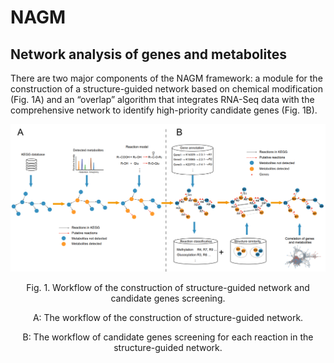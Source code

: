 # NAGM
## Network analysis of genes and metabolites

 There are two major components of the NAGM framework: a module for the construction of a structure-guided network based on chemical modification (Fig. 1A) and an “overlap” algorithm that integrates RNA-Seq data with the comprehensive network to identify high-priority candidate genes (Fig. 1B).

<img src="./fig/fig1_workflow20230105.png" alt="Image text" style="zoom:100%;">

<p align="center">
    Fig. 1. Workflow of the construction of structure-guided network and candidate genes screening.
</p>

<p align="center">
    A:    The workflow of the construction of structure-guided network.
</p>

<p align="center">
    B:    The workflow of candidate genes screening for each reaction in the structure-guided network.
</p>
